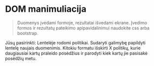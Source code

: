 # DOM manimuliacija

> Duomenys įvedami formoje, rezultatai išvedami ekrane. Įvedimo formos ir rezultatų pateikimo apipavidalinimui naudokite css arba bootstrap.

Jūsų pasirinkti: Lentelėje rodomi politikai. Sudaryti galimybę papildyti lentelę naujais duomenimis. Kitokiu formatu išskirti X politikų, kurie daugiausiai kartų praleido posėdžius ir parodyti kiek kartų jie pasisakė posėdžių metu.